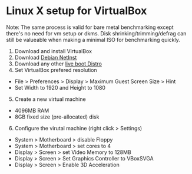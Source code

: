 # Linux X setup for VirtualBox

Note: The same process is valid for bare metal benchmarking except there's no need for vm setup or dkms. Disk shrinking/trimming/defrag can still be valueable when making a minimal ISO for benchmarking quickly.

1. Download and install VirtualBox
2. Download [Debian NetInst](https://www.debian.org/CD/netinst/)
3. Download any other [live boot Distro](https://www.debian.org/CD/live/#live-install-stable)
4. Set VirtualBox prefered resolution
  - File > Preferences > Display > Maximum Guest Screen Size > Hint
  - Set Width to 1920 and Height to 1080
5. Create a new virtual machine
  - 4096MB RAM
  - 8GB fixed size (pre-allocated) disk
6. Configure the virutal machine (right click > Settings)
  - System > Motherboard > disable Floppy
  - System > Motherboard > set cores to 4
  - Display > Screen > set Video Memory to 128MB
  - Display > Screen > Set Graphics Controller to VBoxSVGA
  - Display > Screen > Enable 3D Acceleration
  